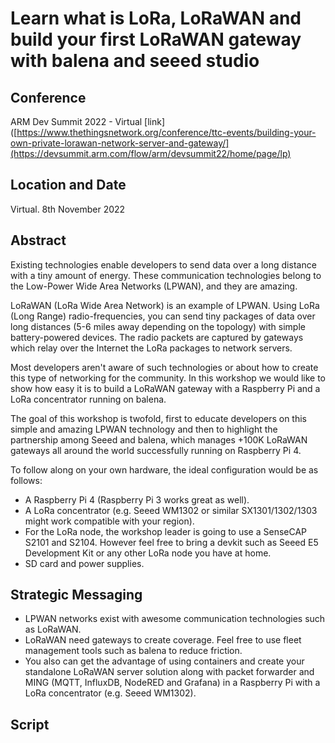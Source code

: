 # Learn what is LoRa, LoRaWAN and build your first LoRaWAN gateway with balena and seeed studio

## Conference

ARM Dev Summit 2022 - Virtual [link]([https://www.thethingsnetwork.org/conference/ttc-events/building-your-own-private-lorawan-network-server-and-gateway/](https://devsummit.arm.com/flow/arm/devsummit22/home/page/lp)

## Location and Date

Virtual. 8th November 2022

## Abstract

Existing technologies enable developers to send data over a long distance with a tiny amount of energy. These communication technologies belong to the Low-Power Wide Area Networks (LPWAN), and they are amazing.

LoRaWAN (LoRa Wide Area Network) is an example of LPWAN. Using LoRa (Long Range) radio-frequencies, you can send tiny packages of data over long distances (5-6 miles away depending on the topology) with simple battery-powered devices. The radio packets are captured by gateways which relay over the Internet the LoRa packages to network servers.

Most developers aren't aware of such technologies or about how to create this type of networking for the community. In this workshop we would like to show how easy it is to build a LoRaWAN gateway with a Raspberry Pi and a LoRa concentrator running on balena.

The goal of this workshop is twofold, first to educate developers on this simple and amazing LPWAN technology and then to highlight the partnership among Seeed and balena, which manages +100K LoRaWAN gateways all around the world successfully running on Raspberry Pi 4.

To follow along on your own hardware, the ideal configuration would be as follows:

- A Raspberry Pi 4 (Raspberry Pi 3 works great as well).
- A LoRa concentrator (e.g. Seeed WM1302 or similar SX1301/1302/1303 might work compatible with your region).
- For the LoRa node, the workshop leader is going to use a SenseCAP S2101 and S2104. However feel free to bring a devkit such as Seeed E5 Development Kit or any other LoRa node you have at home. 
- SD card and power supplies.

## Strategic Messaging

* LPWAN networks exist with awesome communication technologies such as LoRaWAN.
* LoRaWAN need gateways to create coverage. Feel free to use fleet management tools such as balena to reduce friction.
* You also can get the advantage of using containers and create your standalone LoRaWAN server solution along with packet forwarder and MING (MQTT, InfluxDB, NodeRED and Grafana) in a Raspberry Pi with a LoRa concentrator (e.g. Seeed WM1302).

## Script


